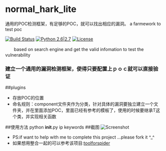 # normal_hark_lite
通用的POC检测框架，有足够的POC，就可以找出相应的漏洞。
a farmework to test poc

[![Build Status](http://nanshihui.github.io/public/status.svg)](http://nanshihui.github.io/2016/01/21/ToolForSpider%E7%AE%80%E4%BB%8B/) [![Python 2.6|2.7](http://nanshihui.github.io/public/python.svg)](https://www.python.org/) [![License](http://nanshihui.github.io/public/license.svg)](http://nanshihui.github.io/2016/01/21/ToolForSpider%E7%AE%80%E4%BB%8B/) 

　　based on search engine and get the valid infomation to test the vulnerability
### 建立一个通用的漏洞检测框架，使得只要配置上ｐｏｃ就可以直接验证

##plugins
* 存放POC的位置
* 命名规则：component文件夹作为分类，针对具体的漏洞要独立建立一个文件夹，并在里面添加POC，里面已经有参考的模板了，使用的时候要继承T这个类，并实现相关函数

##使用方法
    python  __init__.py ip keywords
##截图
![Screenshot](http://nanshihui.github.io/public/normal_hack_lite.png)
* PS:if want to help with me to complete this project ...please fork it ^_^  
* 如果想用整合一起的可以参考该项目:[toolforspider](https://github.com/nanshihui/toolforspider)
